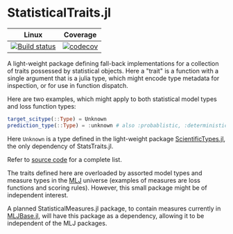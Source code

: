 # StatisticalTraits.jl

|  Linux        | Coverage |
| :-----------: | :------: |
| [![Build status](https://github.com/ablaom/StatisticalTraits.jl/workflows/CI/badge.svg)](https://github.com/ablaom/StatisticalTraits.jl/actions)| [![codecov](https://codecov.io/gh/ablaom/StatisticalTraits.jl/branch/master/graph/badge.svg?token=rh6HnyIKc1)](https://codecov.io/gh/ablaom/StatisticalTraits.jl) |

A light-weight package defining fall-back implementations for a
collection of traits possessed by statistical objects. Here a "trait"
is a function with a single argument that is a julia type, which might
encode type metadata for inspection, or for use in function
dispatch. 

Here are two examples, which might apply to both statistical
model types and loss function types:

```julia
target_scitype(::Type) = Unknown
prediction_type(::Type) = :unknown # also :probablistic, :deterministic, :interval
```

Here `Unknown` is a type defined in the light-weight package
[ScientificTypes.jl](https://github.com/alan-turing-institute/ScientificTypes.jl),
the only dependency of StatsTraits.jl.

Refer to [source code](src/StatisticalTraits.jl) for a complete list.

The traits defined here are overloaded by assorted model types and
measure types in the
[MLJ](https://github.com/alan-turing-institute/MLJ.jl) universe
(examples of measures are loss functions and scoring rules). However,
this small package might be of independent interest.

A planned StatisticalMeasures.jl package, to contain measures
currently in
[MLJBase.jl](https://github.com/alan-turing-institute/MLJBase.jl),
will have this package as a dependency, allowing it to be independent
of the MLJ packages.
	

